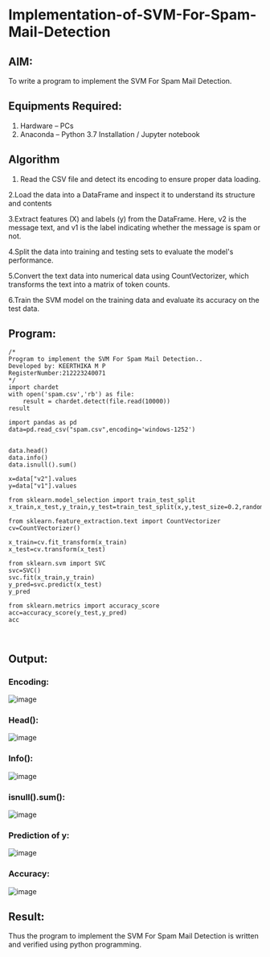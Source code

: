 # Implementation-of-SVM-For-Spam-Mail-Detection

## AIM:
To write a program to implement the SVM For Spam Mail Detection.

## Equipments Required:
1. Hardware – PCs
2. Anaconda – Python 3.7 Installation / Jupyter notebook

## Algorithm

1. Read the CSV file and detect its encoding to ensure proper data loading.

2.Load the data into a DataFrame and inspect it to understand its structure and contents

3.Extract features (X) and labels (y) from the DataFrame. Here, v2 is the message text, and v1 is the label indicating whether the message is spam or not.

4.Split the data into training and testing sets to evaluate the model's performance.

5.Convert the text data into numerical data using CountVectorizer, which transforms the text into a matrix of token counts.

6.Train the SVM model on the training data and evaluate its accuracy on the test data.

## Program:
```
/*
Program to implement the SVM For Spam Mail Detection..
Developed by: KEERTHIKA M P
RegisterNumber:212223240071
*/
import chardet
with open('spam.csv','rb') as file:
    result = chardet.detect(file.read(10000))
result

import pandas as pd
data=pd.read_csv("spam.csv",encoding='windows-1252')


data.head()
data.info()
data.isnull().sum()

x=data["v2"].values
y=data["v1"].values

from sklearn.model_selection import train_test_split
x_train,x_test,y_train,y_test=train_test_split(x,y,test_size=0.2,random_state=0)

from sklearn.feature_extraction.text import CountVectorizer
cv=CountVectorizer()

x_train=cv.fit_transform(x_train)
x_test=cv.transform(x_test)

from sklearn.svm import SVC
svc=SVC()
svc.fit(x_train,y_train)
y_pred=svc.predict(x_test)
y_pred

from sklearn.metrics import accuracy_score
acc=accuracy_score(y_test,y_pred)
acc



```

## Output:
### Encoding:
![image](https://github.com/user-attachments/assets/fae5d304-fe30-43aa-9eba-8255a181fb9f)

### Head():
![image](https://github.com/user-attachments/assets/d824d63e-db25-42b9-823f-7cf6c2a12a78)

### Info():
![image](https://github.com/user-attachments/assets/028ed981-94bf-404b-941b-06098c18339d)

### isnull().sum():
![image](https://github.com/user-attachments/assets/d5f2de14-34de-4a6b-a3db-0a7ee283d451)

### Prediction of y:
![image](https://github.com/user-attachments/assets/ac26701d-27e6-4d43-b0c2-96adad8b97ac)

### Accuracy:
![image](https://github.com/user-attachments/assets/994ee6e0-6c4f-45cc-b051-ab63f6d013b1)


## Result:
Thus the program to implement the SVM For Spam Mail Detection is written and verified using python programming.

